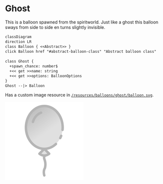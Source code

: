 # Ghost

This is a balloon spawned from the spiritworld. Just like a ghost this balloon sways from side to side en turns slightly invisible.

```mermaid
classDiagram
direction LR
class Balloon { <<Abstract>> }
click Balloon href "#abstract-balloon-class" "Abstract balloon class"

class Ghost {
  +spawn_chance: number$
  +<< get >>name: string
  +<< get >>options: BalloonOptions
}
Ghost --|> Balloon
```

Has a custom image resource in [`/resources/balloons/ghost/balloon.svg`](/resources/balloons/ghost/balloon.svg).

![Ghost balloon](/resources/balloons/ghost/balloon.svg)